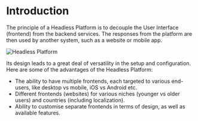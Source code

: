 # Introduction

The principle of a Headless Platform is to decouple the User Interface (frontend) from the backend services.
The responses from the platform are then used by another system, such as a website or mobile app.

![Headless Platform](https://docs.dotkernel.org/img/headless-platform/api-comms4.png)

Its design leads to a great deal of versatility in the setup and configuration.
Here are some of the advantages of the Headless Platform:

- The ability to have multiple frontends, each targeted to various end-users, like desktop vs mobile, iOS vs Android etc.
- Different frontends (websites) for various niches (younger vs older users) and countries (including localization).
- Ability to customise separate frontends in terms of design, as well as available features.
